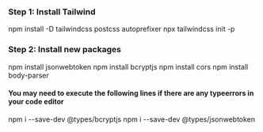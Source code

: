 ### Step 1: Install Tailwind
npm install -D tailwindcss postcss autoprefixer
npx tailwindcss init -p

### Step 2: Install new packages

npm install jsonwebtoken
npm install bcryptjs
npm install cors
npm install body-parser

#### You may need to execute the following lines if there are any typeerrors in your code editor
npm i --save-dev @types/bcryptjs
npm i --save-dev @types/jsonwebtoken
